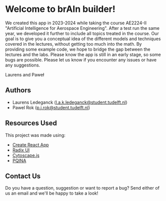 # Welcome to brAIn builder!

We created this app in 2023-2024 while taking the course AE2224-II "Artificial Intelligence for Aerospace Engineering". After a test run the same year, we developed it further to include all topics treated in the course. 
Our goal is to give you a conceptual idea of the different models and techniques covered in the lectures, without getting too much into the math. By providing some example code, we hope to bridge the gap between the lectures and the labs. Please know the app is still in an early stage, so some bugs are possible. 
Please let us know if you encounter any issues or have any suggestions. 

Laurens and Paweł

## Authors

- Laurens Ledeganck ([l.a.k.ledeganck@student.tudelft.nl](mailto:l.a.k.ledeganck@student.tudelft.nl))
- Pawel Rok ([p.j.rok@student.tudelft.nl](mailto:p.j.rok@student.tudelft.nl))

## Resources Used

This project was made using:
- [Create React App](https://github.com/facebook/create-react-app)
- [Radix UI](https://www.radix-ui.com/)
- [Cytoscape.js](https://js.cytoscape.org/)
- [PQINA](https://pqina.nl)

## Contact Us

Do you have a question, suggestion or want to report a bug? Send either of us an email and we'll be happy to take a look!